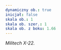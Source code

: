 ```yaml
---
dynamiczny ob.: true
inicjał: false
skala ob.: 1
skala ob. szer.: 1
skala ob. z boku: 1.66
---
```


*Militech X-22.*